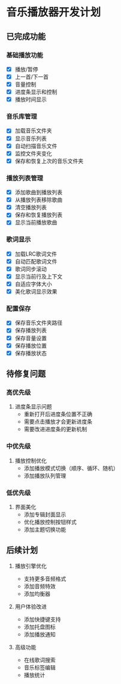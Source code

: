 # 音乐播放器开发计划

## 已完成功能

### 基础播放功能
- [x] 播放/暂停
- [x] 上一首/下一首
- [x] 音量控制
- [x] 进度条显示和控制
- [x] 播放时间显示

### 音乐库管理
- [x] 加载音乐文件夹
- [x] 显示音乐列表
- [x] 自动扫描音乐文件
- [x] 监控文件夹变化
- [x] 保存和恢复上次的音乐文件夹

### 播放列表管理
- [x] 添加歌曲到播放列表
- [x] 从播放列表移除歌曲
- [x] 清空播放列表
- [x] 保存和恢复播放列表
- [x] 显示当前播放歌曲

### 歌词显示
- [x] 加载LRC歌词文件
- [x] 自动匹配歌词文件
- [x] 歌词同步滚动
- [x] 显示当前行及上下文
- [x] 自适应字体大小
- [x] 美化歌词显示效果

### 配置保存
- [x] 保存音乐文件夹路径
- [x] 保存播放列表
- [x] 保存音量设置
- [x] 保存播放位置
- [x] 保存播放状态

## 待修复问题

### 高优先级
1. 进度条显示问题
   - 重新打开后进度条位置不正确
   - 需要点击播放才会更新进度条
   - 需要改进进度条的更新机制

### 中优先级
1. 播放控制优化
   - 添加播放模式切换（顺序、循环、随机）
   - 添加播放队列管理

### 低优先级
1. 界面美化
   - 添加专辑封面显示
   - 优化播放控制按钮样式
   - 添加主题切换功能

## 后续计划

1. 播放引擎优化
   - 支持更多音频格式
   - 添加音频特效
   - 添加均衡器

2. 用户体验改进
   - 添加快捷键支持
   - 添加托盘图标
   - 添加播放通知

3. 高级功能
   - 在线歌词搜索
   - 音乐标签编辑
   - 播放统计 